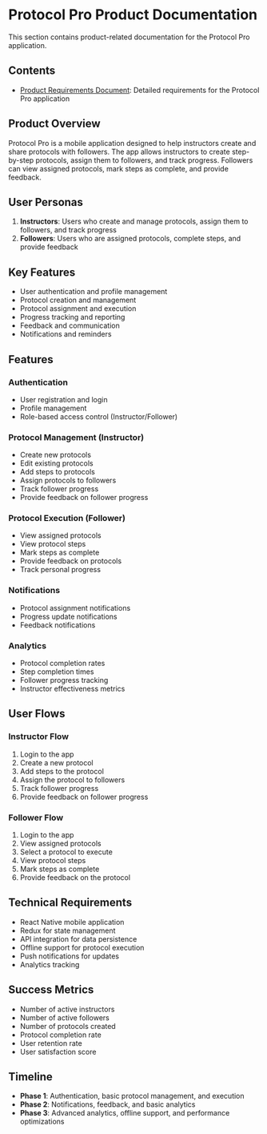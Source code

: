 # Protocol Pro Product Documentation

This section contains product-related documentation for the Protocol Pro application.

## Contents

- [Product Requirements Document](./prd.md): Detailed requirements for the Protocol Pro application

## Product Overview

Protocol Pro is a mobile application designed to help instructors create and share protocols with followers. The app allows instructors to create step-by-step protocols, assign them to followers, and track progress. Followers can view assigned protocols, mark steps as complete, and provide feedback.

## User Personas

1. **Instructors**: Users who create and manage protocols, assign them to followers, and track progress
2. **Followers**: Users who are assigned protocols, complete steps, and provide feedback

## Key Features

- User authentication and profile management
- Protocol creation and management
- Protocol assignment and execution
- Progress tracking and reporting
- Feedback and communication
- Notifications and reminders

## Features

### Authentication
- User registration and login
- Profile management
- Role-based access control (Instructor/Follower)

### Protocol Management (Instructor)
- Create new protocols
- Edit existing protocols
- Add steps to protocols
- Assign protocols to followers
- Track follower progress
- Provide feedback on follower progress

### Protocol Execution (Follower)
- View assigned protocols
- View protocol steps
- Mark steps as complete
- Provide feedback on protocols
- Track personal progress

### Notifications
- Protocol assignment notifications
- Progress update notifications
- Feedback notifications

### Analytics
- Protocol completion rates
- Step completion times
- Follower progress tracking
- Instructor effectiveness metrics

## User Flows

### Instructor Flow
1. Login to the app
2. Create a new protocol
3. Add steps to the protocol
4. Assign the protocol to followers
5. Track follower progress
6. Provide feedback on follower progress

### Follower Flow
1. Login to the app
2. View assigned protocols
3. Select a protocol to execute
4. View protocol steps
5. Mark steps as complete
6. Provide feedback on the protocol

## Technical Requirements

- React Native mobile application
- Redux for state management
- API integration for data persistence
- Offline support for protocol execution
- Push notifications for updates
- Analytics tracking

## Success Metrics

- Number of active instructors
- Number of active followers
- Number of protocols created
- Protocol completion rate
- User retention rate
- User satisfaction score

## Timeline

- **Phase 1**: Authentication, basic protocol management, and execution
- **Phase 2**: Notifications, feedback, and basic analytics
- **Phase 3**: Advanced analytics, offline support, and performance optimizations
